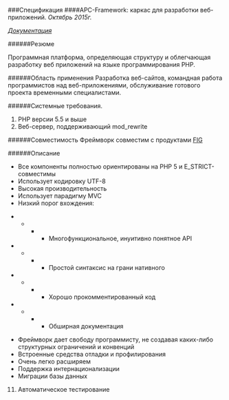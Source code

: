 ###Спецификация
####APC-Framework: каркас для разработки веб-приложений.
*Октябрь 2015г.*

*[Документация](http://abc-framework.ru/)*

######Резюме

Программная платформа, определяющая структуру и облегчающая разработку веб приложений на языке программирования PHP. 


######Область применения
Разработка веб-сайтов, командная работа программистов над веб-приложениями, обслуживание готового проекта временными специалистами.

######Системные требования.
1. PHP версии 5.5 и выше
3. Веб-сервер, поддерживающий mod_rewrite

######Совместимость
Фреймворк совместим с продуктами [FIG](http://www.php-fig.org/)

######Описание
* Все компоненты полностью ориентированы на PHP 5 и E_STRICT- совместимы
* Использует кодировку UTF-8
* Высокая производительность
* Использует парадигму MVC
* Низкий порог вхождения:
- - - - Многофункциональное, инуитивно понятное API 
- - - - Простой синтаксис на грани нативного
- - - - Хорошо прокомментированный код
- - - - Обширная документация
* Фреймворк дает свободу программисту, не создавая каких-либо структурных ограничений и конвенций
* Встроенные средства отладки и профилирования
* Очень легко расширяем
* Поддержка интернационализации
* Миграции базы данных
11. Автоматическое тестирование

